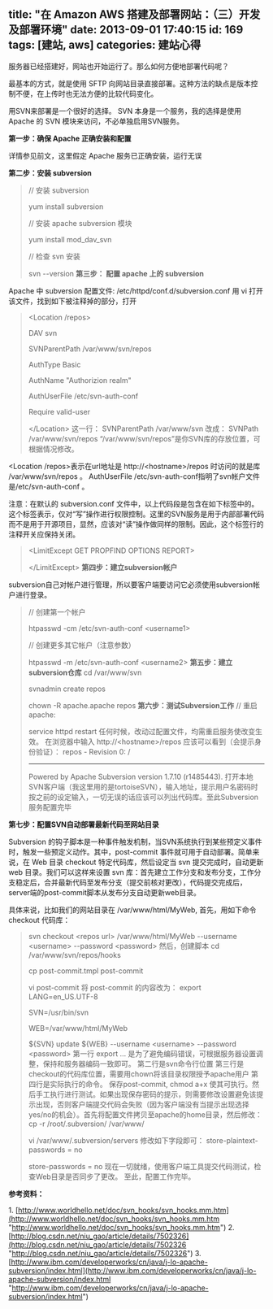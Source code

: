 title: "在 Amazon AWS 搭建及部署网站：（三）开发及部署环境"
date: 2013-09-01 17:40:15
id: 169
tags: [建站, aws]
categories: 建站心得
---

服务器已经搭建好，网站也开始运行了。那么如何方便地部署代码呢？

最基本的方式，就是使用 SFTP 向网站目录直接部署。这种方法的缺点是版本控制不便，在上传时也无法方便的比较代码变化。

用SVN来部署是一个很好的选择。
SVN 本身是一个服务，我的选择是使用 Apache 的 SVN 模块来访问，不必单独启用SVN服务。

<!--more-->

**第一步：确保 Apache 正确安装和配置**

详情参见前文，这里假定 Apache 服务已正确安装，运行无误

**第二步：安装 subversion**
> // 安装 subversion
> 
> yum install subversion
> 
> // 安装 apache subversion 模块
> 
> yum install mod_dav_svn
> 
> // 检查 svn 安装
> 
> svn --version
**第三步： 配置 apache 上的 subversion**

Apache 中 subversion 配置文件: /etc/httpd/conf.d/subversion.conf
用 vi 打开该文件，找到如下被注释掉的部分，打开
> &lt;Location /repos&gt;
> 
> DAV svn
> 
> SVNParentPath /var/www/svn/repos
> 
> AuthType Basic
> 
> AuthName "Authorizion realm"
> 
> AuthUserFile /etc/svn-auth-conf
> 
> Require valid-user
> 
> &lt;/Location&gt;
这一行：
SVNParentPath /var/www/svn
改成：
SVNPath /var/www/svn/repos
“/var/www/svn/repos”是你SVN库的存放位置，可根据情况修改。

&lt;Location /repos&gt;表示在url地址是 http://&lt;hostname&gt;/repos 时访问的就是库 /var/www/svn/repos 。
AuthUserFile /etc/svn-auth-conf指明了svn帐户文件是/etc/svn-auth-conf 。

注意：在默认的 subversion.conf 文件中，以上代码段是包含在如下标签中的。这个标签表示，仅对“写”操作进行权限控制。这里的SVN服务是用于内部部署代码而不是用于开源项目，显然，应该对“读”操作做同样的限制。因此，这个标签行的注释开关应保持关闭。
> &lt;LimitExcept GET PROPFIND OPTIONS REPORT&gt;
> 
> &lt;/LimitExcept&gt;
**第四步：建立subversion帐户<!--more-->**

subversion自己对帐户进行管理，所以要客户端要访问它必须使用subversion帐户进行登录。
> // 创建第一个帐户
> 
> htpasswd -cm /etc/svn-auth-conf &lt;username1&gt;
> 
> // 创建更多其它帐户（注意参数）
> 
> htpasswd -m /etc/svn-auth-conf &lt;username2&gt;
**第五步：建立subversion仓库**
> cd /var/www/svn
> 
> svnadmin create repos
> 
> chown -R apache.apache repos
**第六步：测试Subversion工作**
> // 重启 apache:
> 
> service httpd restart
任何时候，改动过配置文件，均需重启服务使改变生效。
在浏览器中输入 http://&lt;hostname&gt;/repos 应该可以看到（会提示身份验证）：
> repos - Revision 0: /
> 
> --------------------------------------------------------------
> 
> Powered by Apache Subversion version 1.7.10 (r1485443).
打开本地SVN客户端（我这里用的是tortoiseSVN），输入地址，提示用户名密码时按之前的设定输入，一切无误的话应该可以列出代码库。至此Subversion服务配置完毕

**第七步：配置SVN自动部署最新代码至网站目录**

Subversion 的钩子脚本是一种事件触发机制，当SVN系统执行到某些预定义事件时，触发一些预定义动作。其中，post-commit 事件就可用于自动部署。简单来说，在 Web 目录 checkout 特定代码库，然后设定当 svn 提交完成时，自动更新 web 目录。我们可以这样来设置 svn 库：首先建立工作分支和发布分支，工作分支稳定后，合并最新代码至发布分支（提交前核对更改），代码提交完成后，server端的post-commit脚本从发布分支自动更新web目录。

具体来说，比如我们的网站目录在 /var/www/html/MyWeb, 首先，用如下命令 checkout 代码库：
> svn checkout &lt;repos url&gt; /var/www/html/MyWeb --username &lt;username&gt; --password &lt;password&gt;
然后，创建脚本
> cd /var/www/svn/repos/hooks
> 
> cp post-commit.tmpl post-commit
> 
> vi post-commit
将 post-commit 的内容改为：
> export LANG=en_US.UTF-8
> 
> SVN=/usr/bin/svn
> 
> WEB=/var/www/html/MyWeb
> 
> ${SVN} update ${WEB} --username &lt;username&gt; --password &lt;password&gt;
第一行 export … 是为了避免编码错误，可根据服务器设置调整，保持和服务器编码一致即可。
第二行是svn命令行位置
第三行是checkout的代码库位置，需要用chown将该目录权限授予apache用户
第四行是实际执行的命令。
保存post-commit, chmod a+x 使其可执行。然后手工执行进行测试。如果出现保存密码的提示，则需要修改设置避免该提示出现，否则客户端提交代码会失败（因为客户端没有当提示出现选择yes/no的机会）。首先将配置文件拷贝至apache的home目录，然后修改：
> cp -r /root/.subversion/ /var/www/
> 
> vi /var/www/.subversion/servers
修改如下字段即可：
> store-plaintext-passwords = no
> 
> store-passwords = no
现在一切就绪，使用客户端工具提交代码测试，检查Web目录是否同步了更改。
至此，配置工作完毕。

**参考资料：**

1\. [http://www.worldhello.net/doc/svn_hooks/svn_hooks.mm.htm](http://www.worldhello.net/doc/svn_hooks/svn_hooks.mm.htm "http://www.worldhello.net/doc/svn_hooks/svn_hooks.mm.htm")
2\. [http://blog.csdn.net/niu_gao/article/details/7502326](http://blog.csdn.net/niu_gao/article/details/7502326 "http://blog.csdn.net/niu_gao/article/details/7502326")
3\. [http://www.ibm.com/developerworks/cn/java/j-lo-apache-subversion/index.html](http://www.ibm.com/developerworks/cn/java/j-lo-apache-subversion/index.html "http://www.ibm.com/developerworks/cn/java/j-lo-apache-subversion/index.html")